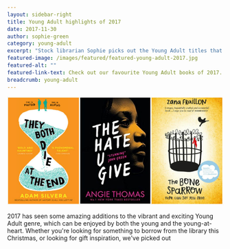 ```yaml
---
layout: sidebar-right
title: Young Adult highlights of 2017
date: 2017-11-30
author: sophie-green
category: young-adult
excerpt: "Stock librarian Sophie picks out the Young Adult titles that have enthralled Suffolk Libraries staff and customers in 2017."
featured-image: /images/featured/featured-young-adult-2017.jpg
featured-alt: ""
featured-link-text: Check out our favourite Young Adult books of 2017.
breadcrumb: young-adult
---
```


![](/images/featured/featured-young-adult-2017.jpg)

2017 has seen some amazing additions to the vibrant and exciting Young Adult genre, which can be enjoyed by both the young and the young-at-heart. Whether you're looking for something to borrow from the library this Christmas, or looking for gift inspiration, we've picked out
